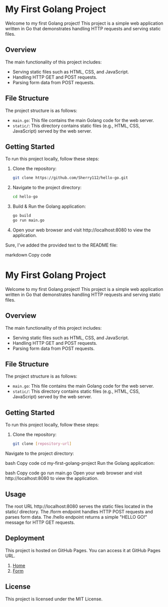 # My First Golang Project

Welcome to my first Golang project! This project is a simple web application written in Go that demonstrates handling HTTP requests and serving static files.

## Overview

The main functionality of this project includes:
- Serving static files such as HTML, CSS, and JavaScript.
- Handling HTTP GET and POST requests.
- Parsing form data from POST requests.

## File Structure

The project structure is as follows:
- `main.go`: This file contains the main Golang code for the web server.
- `static/`: This directory contains static files (e.g., HTML, CSS, JavaScript) served by the web server.

## Getting Started

To run this project locally, follow these steps:
1. Clone the repository:

   ```bash
   git clone https://github.com/Sherry112/hello-go.git
   
2. Navigate to the project directory:
   ```bash
   cd hello-go
4. Build & Run the Golang application:
   ```bash
   go build
   go run main.go
6. Open your web browser and visit http://localhost:8080 to view the application.


Sure, I've added the provided text to the README file:

markdown
Copy code
# My First Golang Project

Welcome to my first Golang project! This project is a simple web application written in Go that demonstrates handling HTTP requests and serving static files.

## Overview

The main functionality of this project includes:
- Serving static files such as HTML, CSS, and JavaScript.
- Handling HTTP GET and POST requests.
- Parsing form data from POST requests.

## File Structure

The project structure is as follows:
- `main.go`: This file contains the main Golang code for the web server.
- `static/`: This directory contains static files (e.g., HTML, CSS, JavaScript) served by the web server.

## Getting Started

To run this project locally, follow these steps:
1. Clone the repository:

   ```bash
   git clone [repository-url]
Navigate to the project directory:

bash
Copy code
cd my-first-golang-project
Run the Golang application:

bash
Copy code
go run main.go
Open your web browser and visit http://localhost:8080 to view the application.

## Usage

The root URL http://localhost:8080 serves the static files located in the static/ directory.
The /form endpoint handles HTTP POST requests and parses form data.
The /hello endpoint returns a simple "HELLO GO!" message for HTTP GET requests.

## Deployment

This project is hosted on GitHub Pages. You can access it at GitHub Pages URL.
1. [Home](https://sherry112.github.io/hello-go/static)
2. [Form](https://sherry112.github.io/hello-go/static/form)

## License

This project is licensed under the MIT License.
    
